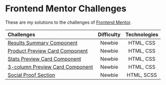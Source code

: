 # Frontend Mentor Challenges

These are my solutions to the challenges of [Frontend Mentor](https://www.frontendmentor.io).

| Challenges | Difficulty | Technologies |
| :--------- | :--------: | :----------: |
| [Results Summary Component](https://github.com/annafkt/frontend-mentor-challenges/tree/master/results-summary-component) | Newbie | HTML, CSS |
| [Product Preview Card Component](https://github.com/annafkt/frontend-mentor-challenges/tree/master/product-preview-card-component) | Newbie | HTML, CSS |
| [Stats Preview Card Component](https://github.com/annafkt/frontend-mentor-challenges/tree/master/stats-preview-card-component)     | Newbie | HTML, CSS |
| [3-column Preview Card Component](https://github.com/annafkt/frontend-mentor-challenges/tree/master/3-column-preview-card-component) | Newbie | HTML, CSS |
| [Social Proof Section](https://github.com/annafkt/frontend-mentor-challenges/tree/master/social-proof-section) | Newbie | HTML, SCSS |

